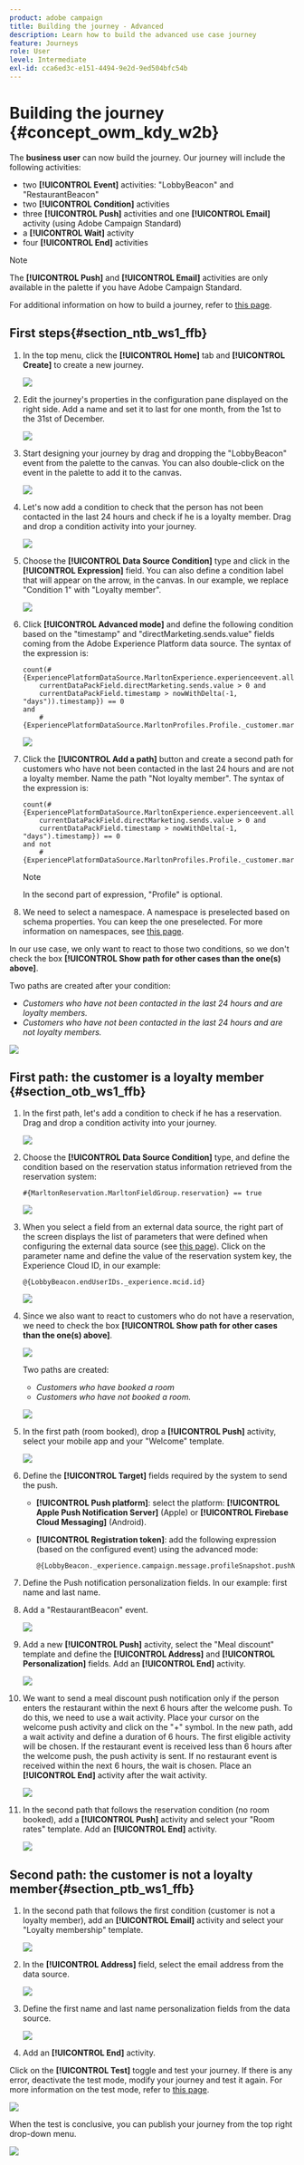 ```yaml
---
product: adobe campaign
title: Building the journey - Advanced
description: Learn how to build the advanced use case journey 
feature: Journeys
role: User
level: Intermediate
exl-id: cca6ed3c-e151-4494-9e2d-9ed504bfc54b
---
```

# Building the journey {#concept_owm_kdy_w2b}

The **business user** can now build the journey. Our journey will include the following activities:

* two **[!UICONTROL Event]** activities: "LobbyBeacon" and "RestaurantBeacon"
* two **[!UICONTROL Condition]** activities
* three **[!UICONTROL Push]** activities and one **[!UICONTROL Email]** activity (using Adobe Campaign Standard)
* a **[!UICONTROL Wait]** activity
* four **[!UICONTROL End]** activities

>[!NOTE]
>
>The **[!UICONTROL Push]** and **[!UICONTROL Email]** activities are only available in the palette if you have Adobe Campaign Standard.

For additional information on how to build a journey, refer to [this page](../building-journeys/journey.md).

## First steps{#section_ntb_ws1_ffb}

1. In the top menu, click the **[!UICONTROL Home]** tab and **[!UICONTROL Create]** to create a new journey.

    ![](../assets/journey31.png)

1. Edit the journey's properties in the configuration pane displayed on the right side. Add a name and set it to last for one month, from the 1st to the 31st of December.

    ![](../assets/journeyuc2_12.png)

1. Start designing your journey by drag and dropping the "LobbyBeacon" event from the palette to the canvas. You can also double-click on the event in the palette to add it to the canvas.

    ![](../assets/journeyuc2_13.png)

1. Let's now add a condition to check that the person has not been contacted in the last 24 hours and check if he is a loyalty member. Drag and drop a condition activity into your journey.

    ![](../assets/journeyuc2_14.png)

1. Choose the **[!UICONTROL Data Source Condition]** type and click in the **[!UICONTROL Expression]** field. You can also define a condition label that will appear on the arrow, in the canvas. In our example, we replace "Condition 1" with "Loyalty member".

    ![](../assets/journeyuc2_15.png)

1. Click **[!UICONTROL Advanced mode]** and define the following condition based on the "timestamp" and "directMarketing.sends.value" fields coming from the Adobe Experience Platform data source. The syntax of the expression is:

    ```
    count(#{ExperiencePlatformDataSource.MarltonExperience.experienceevent.all(
        currentDataPackField.directMarketing.sends.value > 0 and
        currentDataPackField.timestamp > nowWithDelta(-1, "days")).timestamp}) == 0
    and
        #{ExperiencePlatformDataSource.MarltonProfiles.Profile._customer.marlton.loyaltyMember}
    ```

    ![](../assets/journeyuc2_30.png)

1. Click the **[!UICONTROL Add a path]** button and create a second path for customers who have not been contacted in the last 24 hours and are not a loyalty member. Name the path "Not loyalty member". The syntax of the expression is:

    ```
    count(#{ExperiencePlatformDataSource.MarltonExperience.experienceevent.all(
        currentDataPackField.directMarketing.sends.value > 0 and
        currentDataPackField.timestamp > nowWithDelta(-1, "days").timestamp}) == 0
    and not
        #{ExperiencePlatformDataSource.MarltonProfiles.Profile._customer.marlton.loyaltyMember}
    ```

    >[!NOTE]
    >
    >In the second part of expression, "Profile" is optional.

1. We need to select a namespace. A namespace is preselected based on schema properties. You can keep the one preselected. For more information on namespaces, see [this page](../event/selecting-the-namespace.md).

In our use case, we only want to react to those two conditions, so we don't check the box **[!UICONTROL Show path for other cases than the one(s) above]**.

Two paths are created after your condition:

* _Customers who have not been contacted in the last 24 hours and are loyalty members._
* _Customers who have not been contacted in the last 24 hours and are not loyalty members._

![](../assets/journeyuc2_16.png)

## First path: the customer is a loyalty member {#section_otb_ws1_ffb}

1. In the first path, let's add a condition to check if he has a reservation. Drag and drop a condition activity into your journey.

    ![](../assets/journeyuc2_17.png)

1. Choose the **[!UICONTROL Data Source Condition]** type, and define the condition based on the reservation status information retrieved from the reservation system:

    ```
    #{MarltonReservation.MarltonFieldGroup.reservation} == true
    ```

    ![](../assets/journeyuc2_18.png)

1. When you select a field from an external data source, the right part of the screen displays the list of parameters that were defined when configuring the external data source (see [this page](../usecase/configuring-the-data-sources.md)). Click on the parameter name and define the value of the reservation system key, the Experience Cloud ID, in our example:

    ```
    @{LobbyBeacon.endUserIDs._experience.mcid.id}
    ```

    ![](../assets/journeyuc2_19.png)

1. Since we also want to react to customers who do not have a reservation, we need to check the box **[!UICONTROL Show path for other cases than the one(s) above]**.

    ![](../assets/journeyuc2_20.png)

    Two paths are created:

    * _Customers who have booked a room_
    * _Customers who have not booked a room._

    ![](../assets/journeyuc2_21.png)

1. In the first path (room booked), drop a **[!UICONTROL Push]** activity, select your mobile app and your "Welcome" template.

    ![](../assets/journeyuc2_22.png)

1. Define the **[!UICONTROL Target]** fields required by the system to send the push. 

    * **[!UICONTROL Push platform]**: select the platform: **[!UICONTROL Apple Push Notification Server]** (Apple) or **[!UICONTROL Firebase Cloud Messaging]** (Android).
    * **[!UICONTROL Registration token]**: add the following expression (based on the configured event) using the advanced mode:

        ```
        @{LobbyBeacon._experience.campaign.message.profileSnapshot.pushNotificationTokens.first().token}
        ```

1. Define the Push notification personalization fields. In our example: first name and last name.

1. Add a "RestaurantBeacon" event.

    ![](../assets/journeyuc2_23.png)

1. Add a new **[!UICONTROL Push]** activity, select the "Meal discount" template and define the **[!UICONTROL Address]** and **[!UICONTROL Personalization]** fields. Add an **[!UICONTROL End]** activity.

    ![](../assets/journeyuc2_24.png)

1. We want to send a meal discount push notification only if the person enters the restaurant within the next 6 hours after the welcome push. To do this, we need to use a wait activity. Place your cursor on the welcome push activity and click on the "+" symbol. In the new path, add a wait activity and define a duration of 6 hours. The first eligible activity will be chosen. If the restaurant event is received less than 6 hours after the welcome push, the push activity is sent. If no restaurant event is received within the next 6 hours, the wait is chosen. Place an **[!UICONTROL End]** activity after the wait activity.

    ![](../assets/journeyuc2_31.png)

1. In the second path that follows the reservation condition (no room booked), add a **[!UICONTROL Push]** activity and select your "Room rates" template. Add an **[!UICONTROL End]** activity.

    ![](../assets/journeyuc2_25.png)

## Second path: the customer is not a loyalty member{#section_ptb_ws1_ffb}

1. In the second path that follows the first condition (customer is not a loyalty member), add an **[!UICONTROL Email]** activity and select your "Loyalty membership" template.

    ![](../assets/journeyuc2_26.png)

1. In the **[!UICONTROL Address]** field, select the email address from the data source.

    ![](../assets/journeyuc2_27.png)

1. Define the first name and last name personalization fields from the data source.

    ![](../assets/journeyuc2_28.png)

1. Add an **[!UICONTROL End]** activity.

Click on the **[!UICONTROL Test]** toggle and test your journey. If there is any error, deactivate the test mode, modify your journey and test it again. For more information on the test mode, refer to [this page](../building-journeys/testing-the-journey.md). 

![](../assets/journeyuc2_32bis.png)

When the test is conclusive, you can publish your journey from the top right drop-down menu.

![](../assets/journeyuc2_32.png)
